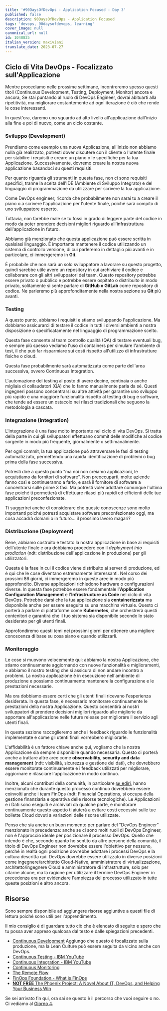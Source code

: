 ```yaml
---
title: '#90DaysOfDevOps - Application Focused - Day 3'
published: false
description: 90DaysOfDevOps - Application Focused
tags: 'devops, 90daysofdevops, learning'
cover_image: null
canonical_url: null
id: 1048825
italian_version: maxiviani
translate_date: 2023-07-27
---
```


## Ciclo di Vita DevOps - Focalizzato sull'Applicazione

Mentre procediamo nelle prossime settimane, incontreremo spesso questi titoli (Continuous Development, Testing, Deployment, Monitor) ancora e ancora, Se stai puntando al ruolo di DevOps Engineer, dovrai abituarti alla ripetitività, ma migliorare costantemente ad ogni iterazione è ciò che rende le cose interessanti.

In quest'ora, daremo uno sguardo ad alto livello all'applicazione dall'inizio alla fine e poi di nuovo, come un ciclo costante.

### Sviluppo (Development)

Prendiamo come esempio una nuova Applicazione, all'inizio non abbiamo nulla già realizzato, potresti dover discutere con il cliente o l'utente finale per stabilire i requisiti e creare un piano o le specifiche per la tua Applicazione. Successivamente, dovremo creare la nostra nuova applicazione basandoci su questi requisiti.

Per quanto riguarda gli strumenti in questa fase, non ci sono requisiti specifici, tranne la scelta dell'IDE (Ambiente di Sviluppo Integrato) e del linguaggio di programmazione da utilizzare per scrivere la tua applicazione.

Come DevOps engineer, ricorda che probabilmente non sarai tu a creare il piano o a scrivere l'applicazione per l'utente finale, poiché sarà compito di uno sviluppatore esperto.

Tuttavia, non farebbe male se tu fossi in grado di leggere parte del codice in modo da poter prendere decisioni migliori riguardo all'infrastruttura dell'applicazione in futuro.

Abbiamo già menzionato che questa applicazione può essere scritta in qualsiasi linguaggio. È importante mantenere il codice utilizzando un sistema di controllo versione, di cui parleremo in dettaglio più avanti e in particolare, ci immergeremo in **Git**.

È probabile che non sarà un solo sviluppatore a lavorare su questo progetto, quindi sarebbe utile avere un repository in cui archiviare il codice e collaborare con gli altri sviluppatori del team. Questo repository potrebbe essere privato o pubblico e potrebbe essere ospitato o distribuito in modo privato, solitamente si sente parlare di **GitHub o GitLab** come repository di codice. Ne parleremo più approfonditamente nella nostra sezione su **Git** più avanti.

### Testing

A questo punto, abbiamo i requisiti e stiamo sviluppando l'applicazione. Ma dobbiamo assicurarci di testare il codice in tutti i diversi ambienti a nostra disposizione o specificatamente nel linguaggio di programmazione scelto.

Questa fase consente al team controllo qualità (QA) di testare eventuali bug, e sempre più spesso vediamo l'uso di containers per simulare l'ambiente di test, il che può far risparmiare sui costi rispetto all'utilizzo di infrastrutture fisiche o cloud.

Questa fase probabilmente sarà automatizzata come parte dell'area successiva, ovvero Continuous Integration.

L'automazione del testing al posto di avere decine, centinaia o anche migliaia di collaudatori (QA) che lo fanno manualmente parla da sé. Questi ingegneri possono concentrarsi su altre attività per garantire uno sviluppo più rapido e una maggiore funzionalità rispetto al testing di bug e software, che tende ad essere un ostacolo nei rilasci tradizionali che seguono la metodologia a cascata.

### Integrazione (Integration)

L'integrazione è una fase molto importante nel ciclo di vita DevOps. Si tratta della parte in cui gli sviluppatori effettuano commit delle modifiche al codice sorgente in modo più frequente, giornalmente o settimanalmente.

Per ogni commit, la tua applicazione può attraversare le fasi di testing automatizzato, permettendo una rapida identificazione di problemi o bug prima della fase successiva.

Potresti dire a questo punto "ma noi non creiamo applicazioni, le acquistiamo da fornitori di software". Non preoccuparti, molte aziende fanno così e continueranno a farlo, e sarà il fornitore di software a concentrarsi sulle prime 3 fasi. Ma potresti voler adottare comunque l'ultima fase poiché ti permetterà di effettuare rilasci più rapidi ed efficienti delle tue applicazioni preconfezionate.

Ti suggerirei anche di considerare che queste conoscenze sono molto importanti poiché potresti acquistare software preconfezionato oggi, ma cosa accadrà domani o in futuro... il prossimo lavoro magari?

### Distribuzione (Deployment)

Bene, abbiamo costruito e testato la nostra applicazione in base ai requisiti dell'utente finale e ora dobbiamo procedere con il *deployment into prodiction* (ndt: distribuzione dell'applicazione in produzione) per gli utilizzatori.

Questa è la fase in cui il codice viene distribuito ai server di produzione, ed è qui che le cose diventano estremamente interessanti. Nel corso dei prossimi 86 giorni, ci immergeremo in queste aree in modo più approfondito. Diverse applicazioni richiedono hardware o configurazioni diverse. In questa fase potrebbe essere fondamentale l'**Application Configuration Management** e l'**Infrastructure as Code** nel ciclo di vita DevOps. Potrebbe darsi che la tua applicazione sia **containerizzata** ma disponibile anche per essere eseguita su una macchina virtuale. Questo ci porterà a parlare di piattaforme come **Kubernetes**, che orchestrerà questi contenitori e garantirà che il tuo sistema sia disponibile secondo lo stato desiderato per gli utenti finali.

Approfondiremo questi temi nei prossimi giorni per ottenere una migliore conoscenza di base su cosa siano e quando utilizzarli.

### Monitoraggio

Le cose si muovono velocemente qui: abbiamo la nostra Applicazione, che stiamo continuamente aggiornando con nuove funzionalità e miglioramenti, e abbiamo il nostro testing che si assicura di non andare incontro a problemi. La nostra applicazione è in esecuzione nell'ambiente di produzione e possiamo continuamente mantenere la configurazione e le prestazioni necessarie.

Ma ora dobbiamo essere certi che gli utenti finali ricevano l'esperienza desiderata. In questa fase, è necessario monitorare continuamente le prestazioni della nostra Applicazione. Questo consentirà ai nostri sviluppatori di prendere decisioni migliori riguardo alle migliorie da apportare all'applicazione nelle future release per migliorare il servizio agli utenti finali.

In questa sezione raccoglieremo anche i feedback riguardo le funzionalità implementate e come gli utenti finali vorrebbero migliorarle.

L'affidabilità è un fattore chiave anche qui, vogliamo che la nostra Applicazione sia sempre disponibile quando necessaria. Questo ci porterà anche a trattare altre aree come **observability, security and data management** (ndt: visibilità, sicurezza e gestione dei dati), che dovrebbero essere monitorate continuamente e i feedback utilizzati per migliorare, aggiornare e rilasciare l'applicazione in modo continuo.

Inoltre, alcuni contributi della comunità, in particolare [@_ediri](https://twitter.com/_ediri), hanno menzionato che durante questo processo continuo dovrebbero essere coinvolti anche i team FinOps (ndt: Financial Operations, si occupa della gestione finanziaria e operativa delle risorse tecnologiche). Le Applicazioni e i Dati sono eseguiti e archiviati da qualche parte, e monitorare continuamente questo aspetto ti aiuterà a evitare costi eccessivi sulle tue bollette Cloud dovuti a variazioni delle risorse utilizzate.

Penso che sia anche un buon momento per parlare del "DevOps Engineer" menzionato in precedenza: anche se ci sono molti ruoli di DevOps Engineer, non è l'approccio ideale per posizionare il processo DevOps. Quello che intendo è che, secondo quanto ho sentito da altre persone della comunità, il titolo di DevOps Engineer non dovrebbe essere l'obiettivo per nessuno, perché in realtà ogni posizione dovrebbe adottare i processi DevOps e la cultura descritta qui. DevOps dovrebbe essere utilizzato in diverse posizioni come ingegnere/architetto Cloud-Native, amministratore di virtualizzazione, architetto/ingegnere Cloud e amministratore di infrastrutture, solo per citarne alcune, ma la ragione per utilizzare il termine DevOps Engineer in precedenza era per evidenziare l'ampiezza del processo utilizzato in tutte queste posizioni e altro ancora.

## Risorse

Sono sempre disponibile ad aggiungere risorse aggiuntive a questi file di lettura poiché sono utili per l'apprendimento.

Il mio consiglio è di guardare tutto ciò che è elencato di seguito e spero che tu possa aver appreso qualcosa dal testo e dalle spiegazioni precedenti.

- [Continuous Development](https://www.youtube.com/watch?v=UnjwVYAN7Ns) Aggiungo che questo è focalizzato sulla produzione, ma la Lean Culture può essere seguita da vicino anche con DevOps.
- [Continuous Testing - IBM YouTube](https://www.youtube.com/watch?v=RYQbmjLgubM)
- [Continuous Integration - IBM YouTube](https://www.youtube.com/watch?v=1er2cjUq1UI)
- [Continuous Monitoring](https://www.youtube.com/watch?v=Zu53QQuYqJ0)
- [The Remote Flow](https://www.notion.so/The-Remote-Flow-d90982e77a144f4f990c135f115f41c6)
- [FinOps Foundation - What is FinOps](https://www.finops.org/introduction/what-is-finops/)
- [**NOT FREE** The Phoenix Project: A Novel About IT, DevOps, and Helping Your Business Win](https://www.amazon.com/Phoenix-Project-DevOps-Helping-Business/dp/1942788290/)

Se sei arrivato fin qui, ora sai se questo è il percorso che vuoi seguire o no. Ci vediamo al [Giorno 4](day04.md).
